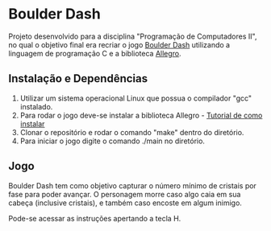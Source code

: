 # Boulder Dash

Projeto desenvolvido para a disciplina "Programação de Computadores II", no qual o objetivo final era recriar o jogo [Boulder Dash](https://codeincomplete.com/games/boulderdash/play/) utilizando a linguagem de programação C e a biblioteca [Allegro](https://liballeg.org/).

## Instalação e Dependências

1. Utilizar um sistema operacional Linux que possua o compilador "gcc" instalado.
2. Para rodar o jogo deve-se instalar a biblioteca Allegro - [Tutorial de como instalar](https://github.com/liballeg/allegro_wiki/wiki/Quickstart)
3. Clonar o repositório e rodar o comando "make" dentro do diretório.
4. Para iniciar o jogo digite o comando ./main no diretório.


## Jogo

Boulder Dash tem como objetivo capturar o número mínimo de cristais por fase para poder avançar. O personagem morre caso algo caia em sua cabeça (inclusive cristais), e também caso encoste em algum inimigo.

Pode-se acessar as instruções apertando a tecla H.
